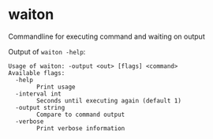 # waiton
Commandline for executing command and waiting on output

Output of `waiton -help`:
```
Usage of waiton: -output <out> [flags] <command>
Available flags:
  -help
        Print usage
  -interval int
        Seconds until executing again (default 1)
  -output string
        Compare to command output
  -verbose
        Print verbose information
```
        
